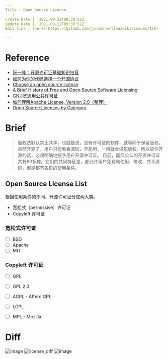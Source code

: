 ```yaml
---
Title | Open Source License
-- | --
Create Date | `2021-09-22T09:30:52Z`
Update Date | `2021-09-22T09:30:52Z`
Edit link | [here](https://github.com/junxnone/linuxwiki/issues/156)

---
```


# Reference
- [阮一峰：开源许可证基础知识扫盲](https://www.oschina.net/news/90054/opensource-license-introduction)
- [如何为你的代码选择一个开源协议](http://www.cnblogs.com/Wayou/p/how_to_choose_a_license.html)
- [Choose an open source license](https://choosealicense.com/)
- [A Brief History of Free and Open Source Software Licensing](https://www.channelfutures.com/open-source/a-brief-history-of-free-and-open-source-software-licensing)
- [GNU宽通用公共许可证](https://zh.wikipedia.org/wiki/GNU%E5%AE%BD%E9%80%9A%E7%94%A8%E5%85%AC%E5%85%B1%E8%AE%B8%E5%8F%AF%E8%AF%81)
- [如何理解Apache License, Version 2.0（整理）](https://www.cnblogs.com/Renyi-Fan/p/8148658.html)
- [Open Source Licenses by Category](http://www.opensource.org/licenses/category)

# Brief
> 版权法默认禁止共享，也就是说，没有许可证的软件，就等同于保留版权，虽然开源了，用户只能看看源码，不能用，一用就会侵犯版权。所以软件开源的话，必须明确地授予用户开源许可证。
目前，国际公认的开源许可证共有80多种。它们的共同特征是，都允许用户免费地使用、修改、共享源码，但是都有各自的使用条件。


## Open Source License List
根据使用条件的不同，开源许可证分成两大类。
- 宽松式（permissive）许可证
- Copyleft 许可证

### 宽松式许可证
- [ ] BSD
- [ ] Apache
- [ ] MIT

### Copyleft 许可证
- [ ] GPL
- [ ] GPL 2.0
- [ ] AGPL - Affero GPL 
- [ ] LGPL
- [ ] MPL - Mozilla


# Diff
![image](https://user-images.githubusercontent.com/2216970/51403330-19df9d00-1b8b-11e9-8dd5-4ddaa7ed3faf.png)
![license_diff](https://user-images.githubusercontent.com/2216970/43304575-4048479e-91a7-11e8-88e2-d809636ee566.png)
![image](https://user-images.githubusercontent.com/2216970/51403399-53180d00-1b8b-11e9-98ee-b775f4b8f9d7.png)

